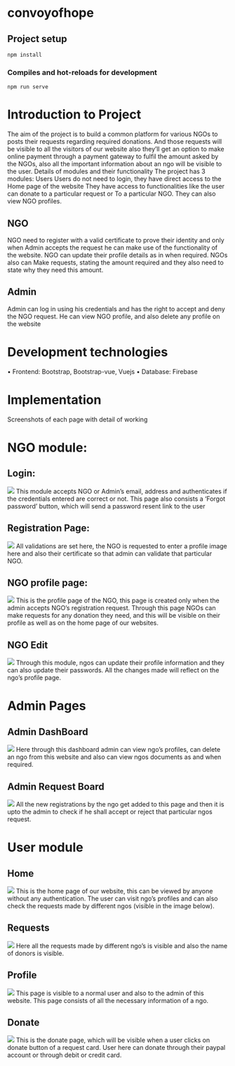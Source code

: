 # convoyofhope

## Project setup
```
npm install
```
### Compiles and hot-reloads for development
```
npm run serve
```

# Introduction to Project	
The aim of the project is to build a common platform for various NGOs to posts their requests regarding required donations. And those requests will be visible to all the visitors of our website also they’ll get an option to make online payment through a payment gateway to fulfil the amount asked by the NGOs, also all the important information about an ngo will be visible to the user.
Details of modules and their functionality
The project has 3 modules:
Users 
Users do not need to login, they have direct access to the Home page of the website 
They have access to functionalities like the user can donate to a particular request or 
To a particular NGO. They can also view NGO profiles.

## NGO
NGO need to register with a valid certificate to prove their identity and only when 
Admin accepts the request he can make use of the functionality of the website.
NGO can update their profile details as in when required. NGOs also can 
Make requests, stating the amount required and they also need to state why they 
need this amount.

## Admin 
Admin can log in using his credentials and has the right to accept and deny the NGO 
request. He can view NGO profile, and also delete any profile on the website

# Development technologies
•	Frontend: Bootstrap, Bootstrap-vue, Vuejs
•	Database: Firebase

# Implementation
 Screenshots of each page with detail of working


# NGO module:

## Login:
![](images/login.png)
This module accepts NGO or Admin’s email, address and authenticates if the credentials entered are correct or not. This page also consists a ‘Forgot password’ button, which will send a password resent link to the user 

## Registration Page:
![](images/register.png)
All validations are set here, the NGO is requested to enter a profile image here and also their certificate so that admin can validate that particular NGO.

## NGO profile page:
![](images/ngoprofile.png)
This is the profile page of the NGO, this page is created only when the admin accepts NGO’s registration request. Through this page NGOs can make requests for any donation they need, and this will be visible on their profile as well as on the home page of our websites.

## NGO Edit
![](images/edit%20profile.png)
Through this module, ngos can update their profile information and they can also update their passwords. All the changes made will reflect on the ngo’s profile page.

# Admin Pages
## Admin DashBoard
![](images/admin%20dashboard.png)
Here through this dashboard admin can view ngo’s profiles, can delete an ngo from this website and also can view ngos documents as and when required.

## Admin Request Board
![](images/ngo%20request.png)
All the new registrations by the ngo get added to this page and then it is upto the admin to check if he shall accept or reject that particular ngos request.

# User module
## Home
![](images/home.png)
This is the home page of our website, this can be viewed by anyone without any authentication. The user can visit ngo’s profiles and can also check the requests made by different ngos (visible in the image below).


## Requests
![](images/home%20req.png)
Here all the requests made by different ngo’s is visible and also the name of donors is visible.

## Profile 
![](images/profile%20view.png)
This page is visible to a normal user and also to the admin of this website.
This page consists of all the necessary information of a ngo.


## Donate
![](images/donate.png)
This is the donate page, which will be visible when a user clicks on donate button of a request card. User here can donate through their paypal account or through debit or credit card. 

